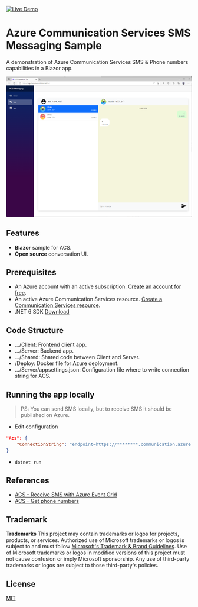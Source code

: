 [![Live Demo](https://img.shields.io/badge/live-demo-brightgreen.svg)](https://ozgurtest.azurewebsites.net/)

# Azure Communication Services SMS Messaging Sample

A demonstration of Azure Communication Services SMS & Phone numbers capabilities in a Blazor app.

![AzureCommunicationServicesSmsMessagingSample.png](./Docs/attachments/AzureCommunicationServicesSmsMessagingSample.png)

## Features

- **Blazor** sample for ACS.
- **Open source** conversation UI.

## Prerequisites

- An Azure account with an active subscription. [Create an account for free](https://azure.microsoft.com/free/).
- An active Azure Communication Services resource. [Create a Communication Services resource](https://docs.microsoft.com/azure/communication-services/quickstarts/create-communication-resource).
- .NET 6 SDK [Download](https://dotnet.microsoft.com/download/dotnet/6.0)

## Code Structure

- .../Client: Frontend client app.
- .../Server: Backend app.
- .../Shared: Shared code between Client and Server.
- /Deploy: Docker file for Azure deployment.
- .../Server/appsettings.json: Configuration file where to write connection string for ACS.

## Running the app locally

> PS: You can send SMS locally, but to receive SMS it should be published on Azure.

- Edit configuration
```json
"Acs": {
	"ConnectionString": "endpoint=https://********.communication.azure.com/;accesskey=**************"
}
```
- `dotnet run`

## References

- [ACS - Receive SMS with Azure Event Grid](https://docs.microsoft.com/en-us/azure/communication-services/quickstarts/sms/handle-sms-events)
- [ACS - Get phone numbers](https://docs.microsoft.com/en-us/azure/communication-services/quickstarts/telephony/get-phone-number?tabs=windows&pivots=programming-language-csharp)

## Trademark

**Trademarks** This project may contain trademarks or logos for projects, products, or services. Authorized use of Microsoft trademarks or logos is subject to and must follow [Microsoft's Trademark & Brand Guidelines](https://www.microsoft.com/legal/intellectualproperty/trademarks/usage/general). Use of Microsoft trademarks or logos in modified versions of this project must not cause confusion or imply Microsoft sponsorship. Any use of third-party trademarks or logos are subject to those third-party's policies.

## License

[MIT](LICENSE.md)
